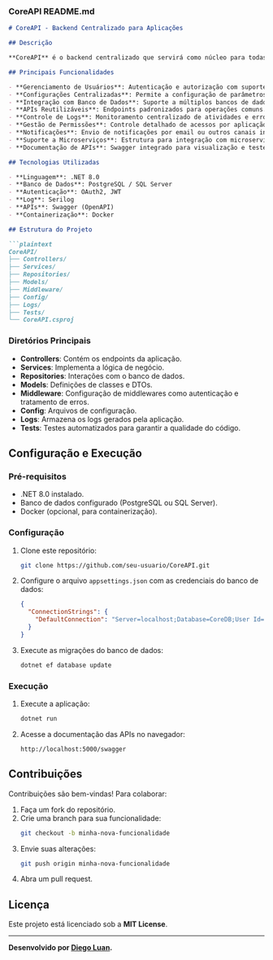 ### CoreAPI README.md

```markdown
# CoreAPI - Backend Centralizado para Aplicações

## Descrição

**CoreAPI** é o backend centralizado que servirá como núcleo para todas as aplicações desenvolvidas. O objetivo desta aplicação é fornecer uma base robusta, escalável e reutilizável para atender às necessidades de backend de diversos projetos, garantindo consistência, segurança e performance.

## Principais Funcionalidades

- **Gerenciamento de Usuários**: Autenticação e autorização com suporte a OAuth2 e JWT.
- **Configurações Centralizadas**: Permite a configuração de parâmetros globais para diferentes aplicações.
- **Integração com Banco de Dados**: Suporte a múltiplos bancos de dados, como SQL Server e PostgreSQL.
- **APIs Reutilizáveis**: Endpoints padronizados para operações comuns.
- **Controle de Logs**: Monitoramento centralizado de atividades e erros.
- **Gestão de Permissões**: Controle detalhado de acessos por aplicação e usuário.
- **Notificações**: Envio de notificações por email ou outros canais integrados.
- **Suporte a Microserviços**: Estrutura para integração com microserviços externos.
- **Documentação de APIs**: Swagger integrado para visualização e teste de APIs.

## Tecnologias Utilizadas

- **Linguagem**: .NET 8.0
- **Banco de Dados**: PostgreSQL / SQL Server
- **Autenticação**: OAuth2, JWT
- **Log**: Serilog
- **APIs**: Swagger (OpenAPI)
- **Containerização**: Docker

## Estrutura do Projeto

```plaintext
CoreAPI/
├── Controllers/
├── Services/
├── Repositories/
├── Models/
├── Middleware/
├── Config/
├── Logs/
├── Tests/
└── CoreAPI.csproj
```

### Diretórios Principais

- **Controllers**: Contém os endpoints da aplicação.
- **Services**: Implementa a lógica de negócio.
- **Repositories**: Interações com o banco de dados.
- **Models**: Definições de classes e DTOs.
- **Middleware**: Configuração de middlewares como autenticação e tratamento de erros.
- **Config**: Arquivos de configuração.
- **Logs**: Armazena os logs gerados pela aplicação.
- **Tests**: Testes automatizados para garantir a qualidade do código.

## Configuração e Execução

### Pré-requisitos

- .NET 8.0 instalado.
- Banco de dados configurado (PostgreSQL ou SQL Server).
- Docker (opcional, para containerização).

### Configuração

1. Clone este repositório:
   ```bash
   git clone https://github.com/seu-usuario/CoreAPI.git
   ```

2. Configure o arquivo `appsettings.json` com as credenciais do banco de dados:
   ```json
   {
     "ConnectionStrings": {
       "DefaultConnection": "Server=localhost;Database=CoreDB;User Id=usuario;Password=senha;"
     }
   }
   ```

3. Execute as migrações do banco de dados:
   ```bash
   dotnet ef database update
   ```

### Execução

1. Execute a aplicação:
   ```bash
   dotnet run
   ```

2. Acesse a documentação das APIs no navegador:
   ```
   http://localhost:5000/swagger
   ```

## Contribuições

Contribuições são bem-vindas! Para colaborar:

1. Faça um fork do repositório.
2. Crie uma branch para sua funcionalidade:
   ```bash
   git checkout -b minha-nova-funcionalidade
   ```
3. Envie suas alterações:
   ```bash
   git push origin minha-nova-funcionalidade
   ```
4. Abra um pull request.

## Licença

Este projeto está licenciado sob a **MIT License**.

---

**Desenvolvido por [Diego Luan](https://github.com/diegoluanfs).**
```

